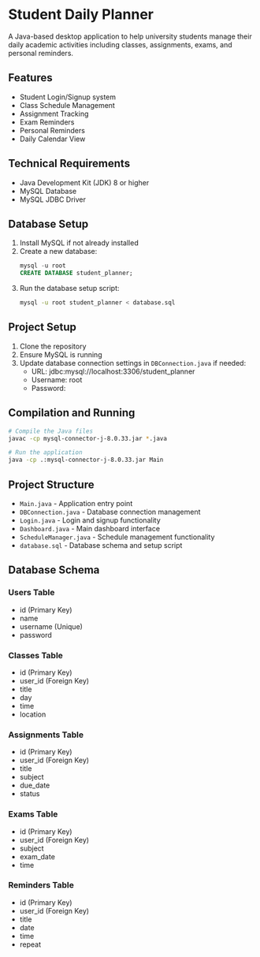 # Student Daily Planner

A Java-based desktop application to help university students manage their daily academic activities including classes, assignments, exams, and personal reminders.

## Features

- Student Login/Signup system
- Class Schedule Management
- Assignment Tracking
- Exam Reminders
- Personal Reminders
- Daily Calendar View

## Technical Requirements

- Java Development Kit (JDK) 8 or higher
- MySQL Database
- MySQL JDBC Driver

## Database Setup

1. Install MySQL if not already installed
2. Create a new database:
   ```sql
   mysql -u root
   CREATE DATABASE student_planner;
   ```
3. Run the database setup script:
   ```bash
   mysql -u root student_planner < database.sql
   ```

## Project Setup

1. Clone the repository
2. Ensure MySQL is running
3. Update database connection settings in `DBConnection.java` if needed:
   - URL: jdbc:mysql://localhost:3306/student_planner
   - Username: root
   - Password: 

## Compilation and Running

```bash
# Compile the Java files
javac -cp mysql-connector-j-8.0.33.jar *.java

# Run the application
java -cp .:mysql-connector-j-8.0.33.jar Main
```

## Project Structure

- `Main.java` - Application entry point
- `DBConnection.java` - Database connection management
- `Login.java` - Login and signup functionality
- `Dashboard.java` - Main dashboard interface
- `ScheduleManager.java` - Schedule management functionality
- `database.sql` - Database schema and setup script

## Database Schema

### Users Table
- id (Primary Key)
- name
- username (Unique)
- password

### Classes Table
- id (Primary Key)
- user_id (Foreign Key)
- title
- day
- time
- location

### Assignments Table
- id (Primary Key)
- user_id (Foreign Key)
- title
- subject
- due_date
- status

### Exams Table
- id (Primary Key)
- user_id (Foreign Key)
- subject
- exam_date
- time

### Reminders Table
- id (Primary Key)
- user_id (Foreign Key)
- title
- date
- time
- repeat